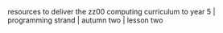 resources to deliver the zz00 computing curriculum to year 5 | programming strand | autumn two | lesson two
